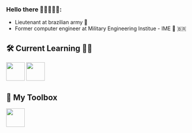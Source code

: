 ### Hello there 🦾🦾👾🦾🦾:

- Lieutenant at brazilian army 🥇
- Former computer engineer at Military Engineering Institue - IME 🚡 🇧🇷




## 🛠️ Current Learning 👨‍🎓
<img loading="lazy" src="https://cdn.jsdelivr.net/gh/devicons/devicon/icons/java/java-original.svg" width="50" height="50"/> <img loading="lazy" src="https://cdn.jsdelivr.net/gh/devicons/devicon/icons/linux/linux-original.svg" width="50" height="50"/> 
          

## 🎨 My Toolbox

<img src="https://cdn.jsdelivr.net/gh/devicons/devicon/icons/canva/canva-original.svg" width="50" height="50" />

